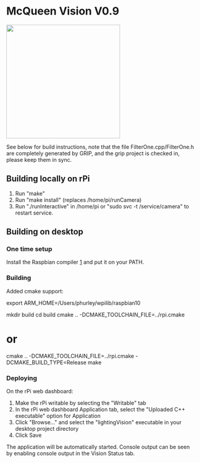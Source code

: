 # McQueen Vision V0.9

<img src="https://repository-images.githubusercontent.com/223694691/2a138780-0ed4-11ea-979c-27afe32caebe" height="300">

See below for build instructions, note that the file FilterOne.cpp/FilterOne.h are
completely generated by GRIP, and the grip project is checked in, please keep them
in sync.

## Building locally on rPi

1) Run "make"
2) Run "make install" (replaces /home/pi/runCamera)
3) Run "./runInteractive" in /home/pi or "sudo svc -t /service/camera" to
   restart service.

## Building on desktop

### One time setup

Install the Raspbian compiler [1] and put it on your PATH.

[1]: https://github.com/wpilibsuite/raspbian-toolchain/releases

### Building

Added cmake support:

export ARM_HOME=/Users/phurley/wpilib/raspbian10

mkdir build
cd build
cmake .. -DCMAKE_TOOLCHAIN_FILE=../rpi.cmake 
# or
cmake .. -DCMAKE_TOOLCHAIN_FILE=../rpi.cmake -DCMAKE_BUILD_TYPE=Release
make

### Deploying

On the rPi web dashboard:

1) Make the rPi writable by selecting the "Writable" tab
2) In the rPi web dashboard Application tab, select the
   "Uploaded C++ executable" option for Application
3) Click "Browse..." and select the "lightingVision" executable in
   your desktop project directory
4) Click Save

The application will be automatically started.  Console output can be seen by
enabling console output in the Vision Status tab.

